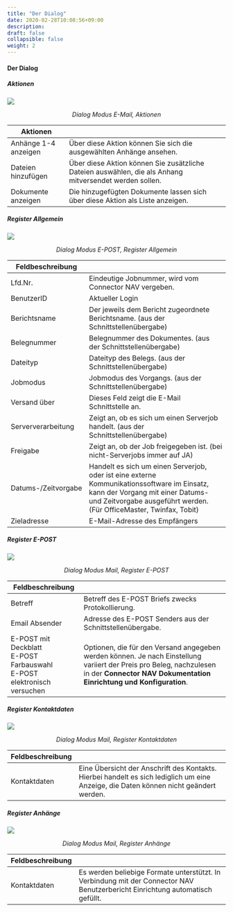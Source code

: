 ```yaml
---
title: "Der Dialog"
date: 2020-02-28T10:08:56+09:00
description: 
draft: false
collapsible: false
weight: 2
---
```


#### Der Dialog

##### Aktionen

![](/images/connectornav/epost/dialog_aktionen.png)<center>_Dialog Modus E-Mail, Aktionen_</center>

|Aktionen | |
|---|---|
| Anhänge 1-4 anzeigen | Über diese Aktion können Sie sich die ausgewählten Anhänge ansehen.                                    |
| Dateien hinzufügen   | Über diese Aktion können Sie zusätzliche Dateien auswählen, die als Anhang mitversendet werden sollen. |
| Dokumente anzeigen   | Die hinzugefügten Dokumente lassen sich über diese Aktion als Liste anzeigen.                          |

##### Register Allgemein

![](/images/connectornav/epost/reg_allgemein.png)<center>_Dialog Modus E-POST, Register Allgemein_</center>

|Feldbeschreibung | |
|---|---|
| Lfd.Nr.     | Eindeutige Jobnummer, wird vom Connector NAV vergeben.  |
| BenutzerID  | Aktueller Login                                        |
| Berichtsname         | Der jeweils dem Bericht zugeordnete Berichtsname.  (aus der Schnittstellenübergabe)                                                                                                                   |
| Belegnummer          | Belegnummer des Dokumentes. (aus der Schnittstellenübergabe)                                                                                                                                          |
| Dateityp             | Dateityp des Belegs.  (aus der Schnittstellenübergabe)                                                                                                                                                |
| Jobmodus             | Jobmodus des Vorgangs.  (aus der Schnittstellenübergabe)                                                                                                                                              |
| Versand über         | Dieses Feld zeigt die E-Mail Schnittstelle an.                                                                                                                                                        |
| Serververarbeitung   | Zeigt an, ob es sich um einen Serverjob handelt. (aus der Schnittstellenübergabe)                                                                                                                     |
| Freigabe             | Zeigt an, ob der Job freigegeben ist. (bei nicht-Serverjobs immer auf JA)                                                                                                                             |
| Datums-/Zeitvorgabe  | Handelt es sich um einen Serverjob, oder ist eine externe Kommunikationssoftware im Einsatz, kann der Vorgang mit einer Datums- und Zeitvorgabe ausgeführt werden. (Für OfficeMaster, Twinfax, Tobit) |
| Zieladresse          | E-Mail-Adresse des Empfängers                                                                                                                                                                        |

##### Register E-POST

![](/images/connectornav/epost/reg_epost.png)<center>_Dialog Modus Mail, Register E-POST_</center>

|Feldbeschreibung | |
|---|---|
| Betreff                                                               | Betreff des E-POST Briefs zwecks Protokollierung.                                                                                                                                          |
| Email Absender                                                        | Adresse des E-POST Senders aus der Schnittstellenübergabe.                                                                                                                                 |
| E-POST mit Deckblatt<br />E-POST Farbauswahl<br />E-POST elektronisch versuchen | Optionen, die für den Versand angegeben werden können. Je nach Einstellung variiert der Preis pro Beleg, nachzulesen in der **Connector NAV Dokumentation Einrichtung und Konfiguration**. |

##### Register Kontaktdaten

![](/images/connectornav/epost/reg_kontaktdaten.png)<center>_Dialog Modus Mail, Register Kontaktdaten_</center>

|Feldbeschreibung | |
|---|---|
| Kontaktdaten  | Eine Übersicht der Anschrift des Kontakts. Hierbei handelt es sich lediglich um eine Anzeige, die Daten können nicht geändert werden.  |

##### Register Anhänge

![](/images/connectornav/epost/reg_anhaenge.png)<center>_Dialog Modus Mail, Register Anhänge_</center>

|Feldbeschreibung | |
|---|---|
| Kontaktdaten  | Es werden beliebige Formate unterstützt. In Verbindung mit der Connector NAV Benutzerbericht Einrichtung automatisch gefüllt. |
